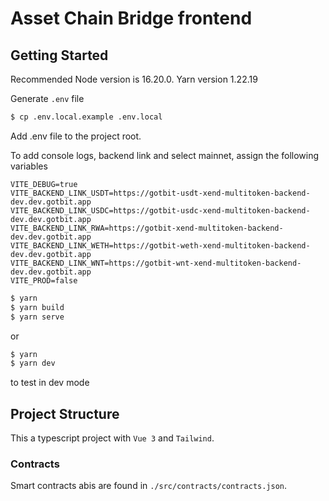 # Asset Chain Bridge frontend

## Getting Started

Recommended Node version is 16.20.0. Yarn version 1.22.19

Generate `.env` file

```bash
$ cp .env.local.example .env.local
```

Add .env file to the project root.

To add console logs, backend link and select mainnet, assign the following variables

```
VITE_DEBUG=true
VITE_BACKEND_LINK_USDT=https://gotbit-usdt-xend-multitoken-backend-dev.dev.gotbit.app
VITE_BACKEND_LINK_USDC=https://gotbit-usdc-xend-multitoken-backend-dev.dev.gotbit.app
VITE_BACKEND_LINK_RWA=https://gotbit-xend-multitoken-backend-dev.dev.gotbit.app
VITE_BACKEND_LINK_WETH=https://gotbit-weth-xend-multitoken-backend-dev.dev.gotbit.app
VITE_BACKEND_LINK_WNT=https://gotbit-wnt-xend-multitoken-backend-dev.dev.gotbit.app
VITE_PROD=false
```

```bash
$ yarn
$ yarn build
$ yarn serve
```

or

```bash
$ yarn
$ yarn dev
``` 
to test in dev mode
## Project Structure

This a typescript project with `Vue 3` and `Tailwind`.

### Contracts

Smart contracts abis are found in `./src/contracts/contracts.json`.

